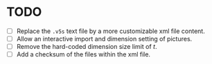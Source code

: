 # TODO

- [ ] Replace the `.v5s` text file by a more customizable xml file content.
- [ ] Allow an interactive import and dimension setting of pictures.
- [ ] Remove the hard-coded dimension size limit of $t$.
- [ ] Add a checksum of the files within the xml file.
